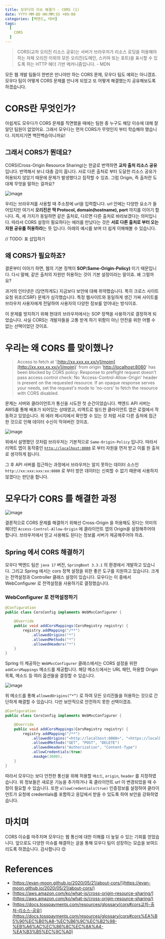 ```yaml
---
title: 모우다의 이슈 해결기 - CORS (1)
date: YYYY-MM-DD HH:MM:SS +09:00
categories: [백엔드, 테바]
tags:
  [
    CORS
  ]
---
```


> CORS(교차 오리진 리소스 공유)는 서버가 브라우저가 리소스 로딩을 허용해야 하는 자체 오리진 이외의 모든 오리진(도메인, 스키마 또는 포트)을 표시할 수 있도록 하는 HTTP 헤더 기반 메커니즘입니다. - MDN

모든 웹 개발 팀들이 한번은 만나야만 하는 CORS 문제, 모우다 팀도 예외는 아니겠죠. 모우다 팀이 어떻게 CORS 문제를 만나게 되었고 또 어떻게 해결했는지 공유해보도록 하겠습니다.

# CORS란 무엇인가?

아쉽게도 모우다가 CORS 문제를 직면했을 때에는 팀원 중 누구도 해당 이슈에 대해 잘 알던 팀원이 없었어요. 그래서 모우다는 먼저 CORS가 무엇인지 부터 학습해야 했습니다. 지피지기면 백전백승이니까요!

## 그래서 CORS가 뭔데요?

CORS(Cross-Origin Resource Sharing)는 한글로 번역하면 **교차 출처 리소스 공유**입니다. 번역해서 보니 대충 감이 옵니다. 서로 다른 출처로 부터 도달한 리소스 공유가 허용되지 않았기 때문에 문제가 발생했다고 짐작할 수 있죠. 그럼 Origin, 즉 출처란 도대체 무엇을 말하는 걸까요?

![image](https://github.com/user-attachments/assets/dfb2a36e-4a14-4d1f-9a74-09aa6c783421)


우리는 브라우저를 사용할 때 주소창에 url을 입력합니다. url 안에는 다양한 요소가 들어있지만 여기서 **오리진은 딱 Protocol, domain(hostname), port** 까지를 이야기 합니다. 즉, 세 가지가 동일하면 같은 출처로, 다르면 다른 출처로 바라보겠다는 의미입니다. 따라서 CORS 설정이 필요하다는 에러를 만났다는 것은 **서로 다른 출처로 부터 오는 자원 공유를 허용하라**는 뜻 입니다. 아래의 예시를 보며 더 쉽게 이해해볼 수 있습니다.

// TODO: 표 삽입하기

## 왜 CORS가 필요하죠?

결론부터 이야기 하면, 웹의 기본 정책이 **SOP**(**Same-Origin-Policy)** 이기 때문입니다. 다시 말해, 같은 출처의 자원만 허용하는 것이 기본 설정이라는 말이죠. 왜 그럴까요?

과거의 인터넷은 (당연하게도) 지금보다 보안에 대해 취약했습니다. 특히 크로스 사이트 요청 위조(CSRF) 문제가 심각했습니다. 특정 웹사이트와 동일하게 생긴 가짜 사이트를 브라우저 사용자에게 전달하여 사용자의 다양한 정보를 얻어내는 방식이죠.

이 문제를 방지하기 위해 현대의 브라우저에서는 SOP 정책을 사용하기로 결정하게 되었습니다. 사실 CORS는 개발자들을 고통 받게 하기 위함이 아닌 안전을 위한 어쩔 수 없는 선택이었던 것이죠.

# 우리는 왜 CORS 를 맞이했나?

> Access to fetch at '[](http://43.202.67.25/v1/moim)[http://xx.xxx.xx.xx/v1/moim](http://xx.xxx.xx.xx/v1/moim)' from origin '[](http://localhost:8080/)[http://localhost:8080](http://localhost:8080)' has been blocked by CORS policy: Response to preflight request doesn't pass access control check: No 'Access-Control-Allow-Origin' header is present on the requested resource. If an opaque response serves your needs, set the request's mode to 'no-cors' to fetch the resource with CORS disabled.

문제는 서버와 클라이언트가 통신을 시도한 첫 순간이었습니다. 백엔드 API 서버는 AWS를 통해 배포가 되어있는 상태였고, 리액트로 빌드한 클라이언트 앱은 로컬에서 작동하고 있었습니다. 위 에러 메시지에서 확인할 수 있는 것 처럼 서로 다른 출처에 접근한 것으로 인해 데이터 수신이 막혀버린 것이죠.

![image](https://github.com/user-attachments/assets/9ff6e9ca-7655-4ec2-90a4-e4f8258e5398)


위에서 설명했던 것처럼 브라우저는 기본적으로 `Same-Origin-Policy` 입니다. 따라서 리액트 앱이 동작중인 [`http://localhost:8080`](http://localhost:8080) 로 부터 자원을 먼저 받고 이를 원 출처로 생각하게 됩니다.

그 후 API 서버를 접근하는 과정에서 브라우저는 알지 못하는 데이터 소스인 `http://xx:xxx:xxx:xx:8080` 로 부터 받은 데이터는 신뢰할 수 없기 때문에 사용하지 않겠다는 판단을 합니다.

# 모우다가 CORS 를 해결한 과정
![image](https://github.com/user-attachments/assets/924e0dd7-c53b-4a6c-9fd4-7e104b6251ee)

결론적으로 CORS 문제를 해결하기 위해선 Cross-Origin 을 허용해도 된다는 의미의 헤더인 `Access-Control-Allow-Origin` 에 클라이언트 앱의 Origin을 설정해주어야 합니다. 브라우저에서 믿고 사용해도 된다는 정보를 서버가 제공해주어야 하죠.

## Spring 에서 CORS 해결하기

모우다 백엔드 팀은 `java 17` 버전, `SpringBoot 3.3.1` 의 환경에서 개발하고 있습니다. 그리고 Spring 에서는 cors 정책 설정을 위한 좋은 도구를 지원하고 있습니다. 크게는 전역설정과 Controller 클래스 설정이 있습니다. 모우다는 이 중에서 WebConfigurer 로 전역설정을 사용하기로 결정했습니다.

### WebConfigurer 로 전역설정하기

```java
@Configuration
public class CorsConfig implements WebMvcConfigurer {

	@Override
	public void addCorsMappings(CorsRegistry registry) {
		registry.addMapping("/**")
			.allowedOrigins("*")
			.allowedMethods("*")
			.allowedHeaders("*")
	}
}

```

Spring 이 제공하는 `WebMvcConfigurer` 클래스에서는 CORS 설정을 위한 `addCorsMappings` 메소드를 제공합니다. 해당 메소드에서는 URL 패턴, 허용할 Origin 목록, 메소드 등 여러 옵션들을 결정할 수 있습니다.

![image](https://github.com/user-attachments/assets/87f362e8-227f-462f-a66a-3c8e2d422795)

위 메소드를 통해 `allowedOrigins(”*”)` 로 하여 모든 오리진들을 허용하는 것으로 간단하게 해결할 수 있습니다. 다만 보안적으로 안전하지 못한 선택이겠죠.

```java
@Configuration
public class CorsConfig implements WebMvcConfigurer {

	@Override
	public void addCorsMappings(CorsRegistry registry) {
		registry.addMapping("/**")
			.allowedOrigins("<http://localhost:8080>", "<https://localhost:8080>")
			.allowedMethods("GET", "POST", "DELETE")
			.allowedHeaders("Authorization", "Content-Type")
			.allowCredentials(true)
			.maxAge(3600);
	}
}


```

따라서 모우다는 보다 안전한 통신을 위해 허용할 `메소드`, `origin`, `header` 를 지정하였습니다. 위 정보들은 새로운 기능을 추가하거나 혹 클라이언트 url 이 변경되었을 때 수정이 필요할 수 있습니다. 또한 `allowCredentials(true)` 인증정보를 설정하여 클라이언트가 요청에 credentials를 포함하고 응답에서 받을 수 있도록 하여 보안을 강화하였습니다.

# 마치며

CORS 이슈를 마주치며 모우다는 웹 통신에 대한 이해를 더 높일 수 있는 기회를 얻었습니다. 앞으로도 다양한 이슈를 해결하는 글을 통해 모우다 팀이 성장하는 모습을 보여드리도록 하겠습니다. 감사합니다 😊

# References

-   [https://evan-moon.github.io/2020/05/21/about-cors/](https://evan-moon.github.io/2020/05/21/about-cors/)
-   [https://aws.amazon.com/ko/what-is/cross-origin-resource-sharing/](https://aws.amazon.com/ko/what-is/cross-origin-resource-sharing/)
-   [https://docs.tosspayments.com/resources/glossary/cors#cors교차-출처-리소스-공유](https://docs.tosspayments.com/resources/glossary/cors#cors%EA%B5%90%EC%B0%A8-%EC%B6%9C%EC%B2%98-%EB%A6%AC%EC%86%8C%EC%8A%A4-%EA%B3%B5%EC%9C%A0)
